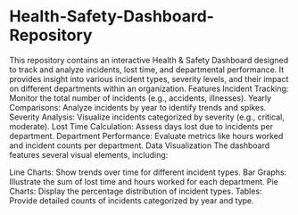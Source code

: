 # Health-Safety-Dashboard-Repository
This repository contains an interactive Health &amp; Safety Dashboard designed to track and analyze incidents, lost time, and departmental performance. It provides insight into various incident types, severity levels, and their impact on different departments within an organization.
Features
Incident Tracking: Monitor the total number of incidents (e.g., accidents, illnesses).
Yearly Comparisons: Analyze incidents by year to identify trends and spikes.
Severity Analysis: Visualize incidents categorized by severity (e.g., critical, moderate).
Lost Time Calculation: Assess days lost due to incidents per department.
Department Performance: Evaluate metrics like hours worked and incident counts per department.
Data Visualization
The dashboard features several visual elements, including:

Line Charts: Show trends over time for different incident types.
Bar Graphs: Illustrate the sum of lost time and hours worked for each department.
Pie Charts: Display the percentage distribution of incident types.
Tables: Provide detailed counts of incidents categorized by year and type.
